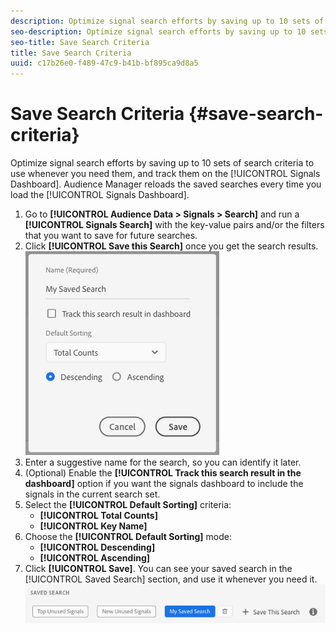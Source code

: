 ```yaml
---
description: Optimize signal search efforts by saving up to 10 sets of search criteria to use whenever you need them, and track them on the Dashboard. Audience Manager reloads the saved searches every time you load the Dashboard.
seo-description: Optimize signal search efforts by saving up to 10 sets of search criteria to use whenever you need them, and track them on the Dashboard. Audience Manager reloads the saved searches every time you load the Dashboard.
seo-title: Save Search Criteria
title: Save Search Criteria
uuid: c17b26e0-f489-47c9-b41b-bf895ca9d8a5
---
```


# Save Search Criteria {#save-search-criteria}

Optimize signal search efforts by saving up to 10 sets of search criteria to use whenever you need them, and track them on the [!UICONTROL Signals Dashboard]. Audience Manager reloads the saved searches every time you load the [!UICONTROL Signals Dashboard].

1. Go to **[!UICONTROL Audience Data > Signals > Search]** and run a **[!UICONTROL Signals Search]** with the key-value pairs and/or the filters that you want to save for future searches.
1. Click **[!UICONTROL Save this Search]** once you get the search results.
   ![Step Result](assets/save-search-criteria.png)
1. Enter a suggestive name for the search, so you can identify it later.
1. (Optional) Enable the **[!UICONTROL Track this search result in the dashboard]** option if you want the signals dashboard to include the signals in the current search set.
1. Select the **[!UICONTROL Default Sorting]** criteria:
    * **[!UICONTROL Total Counts]**
    * **[!UICONTROL Key Name]**
1. Choose the **[!UICONTROL Default Sorting]** mode:
    * **[!UICONTROL Descending]**
    * **[!UICONTROL Ascending]**
1. Click **[!UICONTROL Save]**. You can see your saved search in the [!UICONTROL Saved Search] section, and use it whenever you need it.
   ![](assets/saved-search.png)